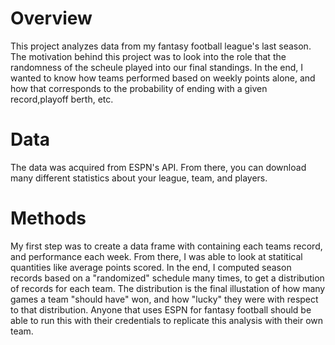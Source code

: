 # Overview
This project analyzes data from my fantasy football league's last season. The motivation behind this project was to look into the role that the randomness of the scheule played into our final standings. In the end, I wanted to know how teams performed based on weekly points alone, and how that corresponds to the probability of ending with a given record,playoff berth, etc.

# Data
The data was acquired from ESPN's API. From there, you can download many different statistics about your league, team, and players.

# Methods
My first step was to create a data frame with containing each teams record, and performance each week. From there, I was able to look at statitical quantities like average points scored. In the end, I computed season records based on a "randomized" schedule many times, to get a distribution of records for each team. The distribution is the final illustation of how many games a team "should have" won, and how "lucky" they were with respect to that distribution. Anyone that uses ESPN for fantasy football should be able to run this with their credentials to replicate this analysis with their own team. 
